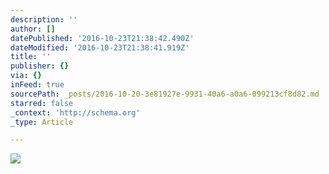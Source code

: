 ```yaml
---
description: ''
author: []
datePublished: '2016-10-23T21:38:42.490Z'
dateModified: '2016-10-23T21:38:41.919Z'
title: ''
publisher: {}
via: {}
inFeed: true
sourcePath: _posts/2016-10-20-3e81927e-9931-40a6-a0a6-099213cf8d82.md
starred: false
_context: 'http://schema.org'
_type: Article

---
```

![](https://the-grid-user-content.s3-us-west-2.amazonaws.com/2c91f1e7-993f-4952-b8e9-3060e53a910a.jpg)